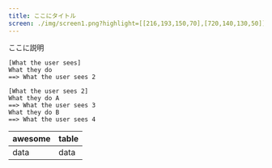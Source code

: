```yaml
---
title: ここにタイトル
screen: ./img/screen1.png?highlight=[[216,193,150,70],[720,140,130,50]]
---
```


ここに説明

```uiflows
[What the user sees]
What they do
==> What the user sees 2

[What the user sees 2]
What they do A
==> What the user sees 3
What they do B
==> What the user sees 4
```

| awesome | table |
| ---     | ---   |
| data    | data  |